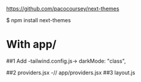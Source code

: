 https://github.com/pacocoursey/next-themes

$ npm install next-themes

# With app/

##1 Add
-tailwind.config.js-> darkMode: "class",

##2 providers.jsx
-// app/providers.jsx
##3 layout.js
